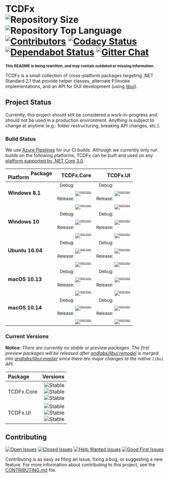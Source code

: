# TCDFx<br/>![Repository Size][GitHub.RepoSize.Badge] ![Repository Top Language][GitHub.RepoLang.Badge] [![Contributors][GitHub.Contributors.Badge]][GitHub.Contributors.Link] [![Codacy Status][Codacy.Badge]][Codacy.Link] [![Dependabot Status][Dependabot.Badge]][Dependabot.Link] [![Gitter Chat][Gitter.Badge]][Gitter.Link]

<!--TODO: Add 1-2 paragraphs summarizing TCDFx. -->

<small>**This README is being rewritten, and may contain outdated or missing information.**</small>

TCDFx is a small collection of cross-platform packages targeting .NET Standard 2.1 that provide helper classes, alternate P/Invoke implementations, and an API for GUI development (using [libui][Libui.Link]).

## Project Status

Currently, this project should still be considered a work-in-progress and should not be used in a production environment. Anything is subject to change at anytime (e.g.: folder restructuring, breaking API changes, etc.).

### Build Status

We use [Azure Pipelines][AzurePipelines.Link] for our CI builds. Although we currently only run builds on the following platforms, TCDFx can be built and used on any [platform supported by .NET Core 3.0][DotNetCore.SupportedOS.Link].

| <big><sub>Platform</sub>&nbsp;<sup>Package</sup></big> | TCDFx.Core | TCDFx.UI  |
| ------------------------------------------------------ | ---------: | --------: |
| **Windows 8.1<br/><br/>**  | <small>Debug: <sub><sub><sub><sub><sub><sub><sub>[![Build Status][BuildStatus.TCDFxCore_Windows81_Debug.Badge]][BuildStatus.Link]</sub></sub></sub></sub></sub></sub></sub><br/>Release: <sub><sub><sub><sub><sub><sub><sub>[![Build Status][BuildStatus.TCDFxCore_Windows81_Release.Badge]][BuildStatus.Link]</sub></sub></sub></sub></sub></sub></sub></small>   | <small>Debug: <sub><sub><sub><sub><sub><sub><sub>[![Build Status][BuildStatus.TCDFxUI_Windows81_Debug.Badge]][BuildStatus.Link]</sub></sub></sub></sub></sub></sub></sub><br/>Release: <sub><sub><sub><sub><sub><sub><sub>[![Build Status][BuildStatus.TCDFxUI_Windows81_Release.Badge]][BuildStatus.Link]</sub></sub></sub></sub></sub></sub></sub></small> |
| **Windows 10<br/><br/>**   | <small>Debug: <sub><sub><sub><sub><sub><sub><sub>[![Build Status][BuildStatus.TCDFxCore_Windows10_Debug.Badge]][BuildStatus.Link]</sub></sub></sub></sub></sub></sub></sub><br/>Release: <sub><sub><sub><sub><sub><sub><sub>[![Build Status][BuildStatus.TCDFxCore_Windows10_Release.Badge]][BuildStatus.Link]</sub></sub></sub></sub></sub></sub></sub></small>   | <small>Debug: <sub><sub><sub><sub><sub><sub><sub>[![Build Status][BuildStatus.TCDFxUI_Windows10_Debug.Badge]][BuildStatus.Link]</sub></sub></sub></sub></sub></sub></sub><br/>Release: <sub><sub><sub><sub><sub><sub><sub>[![Build Status][BuildStatus.TCDFxUI_Windows10_Release.Badge]][BuildStatus.Link]</sub></sub></sub></sub></sub></sub></sub></small> |
| **Ubuntu 16.04<br/><br/>** | <small>Debug: <sub><sub><sub><sub><sub><sub><sub>[![Build Status][BuildStatus.TCDFxCore_Ubuntu1604_Debug.Badge]][BuildStatus.Link]</sub></sub></sub></sub></sub></sub></sub><br/>Release: <sub><sub><sub><sub><sub><sub><sub>[![Build Status][BuildStatus.TCDFxCore_Ubuntu1604_Release.Badge]][BuildStatus.Link]</sub></sub></sub></sub></sub></sub></sub></small> | <small>Debug: <sub><sub><sub><sub><sub><sub><sub>[![Build Status][BuildStatus.TCDFxUI_Ubuntu1604_Debug.Badge]][BuildStatus.Link]</sub></sub></sub></sub></sub></sub></sub><br/>Release: <sub><sub><sub><sub><sub><sub><sub>[![Build Status][BuildStatus.TCDFxUI_Ubuntu1604_Release.Badge]][BuildStatus.Link]</sub></sub></sub></sub></sub></sub></sub></small> |
| **macOS 10.13<br/><br/>**  | <small>Debug: <sub><sub><sub><sub><sub><sub><sub>[![Build Status][BuildStatus.TCDFxCore_macOS1013_Debug.Badge]][BuildStatus.Link]</sub></sub></sub></sub></sub></sub></sub><br/>Release: <sub><sub><sub><sub><sub><sub><sub>[![Build Status][BuildStatus.TCDFxCore_macOS1013_Release.Badge]][BuildStatus.Link]</sub></sub></sub></sub></sub></sub></sub></small>   | <small>Debug: <sub><sub><sub><sub><sub><sub><sub>[![Build Status][BuildStatus.TCDFxUI_macos1013_Debug.Badge]][BuildStatus.Link]</sub></sub></sub></sub></sub></sub></sub><br/>Release: <sub><sub><sub><sub><sub><sub><sub>[![Build Status][BuildStatus.TCDFxUI_macos1013_Release.Badge]][BuildStatus.Link]</sub></sub></sub></sub></sub></sub></sub></small> |
| **macOS 10.14<br/><br/>**  | <small>Debug: <sub><sub><sub><sub><sub><sub><sub>[![Build Status][BuildStatus.TCDFxCore_macOS1014_Debug.Badge]][BuildStatus.Link]</sub></sub></sub></sub></sub></sub></sub><br/>Release: <sub><sub><sub><sub><sub><sub><sub>[![Build Status][BuildStatus.TCDFxCore_macOS1014_Release.Badge]][BuildStatus.Link]</sub></sub></sub></sub></sub></sub></sub></small>   | <small>Debug: <sub><sub><sub><sub><sub><sub><sub>[![Build Status][BuildStatus.TCDFxUI_macos1014_Debug.Badge]][BuildStatus.Link]</sub></sub></sub></sub></sub></sub></sub><br/>Release: <sub><sub><sub><sub><sub><sub><sub>[![Build Status][BuildStatus.TCDFxUI_macos1014_Release.Badge]][BuildStatus.Link]</sub></sub></sub></sub></sub></sub></sub></small> |

### Current Versions

**Notice**: *There are currently no stable or preview packages. The first preview packages will be released after [andlabs/libui:remodel](https://github.com/andlabs/libui/tree/remodel) is merged into [andlabs/libui:master](https://github.com/andlabs/libui/tree/master) since there are major changes to the native `libui` API.*

<!--TODO: Add description of versioning scheme. -->

| Package    | Versions  |
| :--------- | --------: |
| TCDFx.Core | ![Stable][Versions.TCDFxCore.Stable.Badge]<br/>![Stable][Versions.TCDFxCore.Preview.Badge]<br/>![Stable][Versions.TCDFxCore.CIBuild.Badge] |
| TCDFx.UI   | ![Stable][Versions.TCDFxUI.Stable.Badge]<br/>![Stable][Versions.TCDFxUI.Preview.Badge]<br/>![Stable][Versions.TCDFxUI.CIBuild.Badge] |

<!--TODO: Package Links -->

## Contributing

[![Open Issues][GitHub.Issues.Open.Badge]][GitHub.Issues.Open.Link] [![Closed Issues][GitHub.Issues.Closed.Badge]][GitHub.Issues.Closed.Link] [![Help Wanted Issues][GitHub.Issues.HelpWanted.Badge]][GitHub.Issues.HelpWanted.Link] [![Good First Issues][GitHub.Issues.GoodFirstIssue.Badge]][GitHub.Issues.GoodFirstIssue.Link]

Contributing is as easy as filing an issue, fixing a bug, or suggesting a new feature. For more information about contributing to this project, see the [CONTRIBUTING.md][File.Contributing.Link] file.

[AzurePipelines.Link]: https://azure.microsoft.com/en-us/services/devops/pipelines/
[BuildStatus.Link]: https://dev.azure.com/tom-corwin/tcdfx/_build/latest?definitionId=15&branchName=master
[BuildStatus.TCDFxCore_Windows81_Debug.Badge]: https://dev.azure.com/tom-corwin/tcdfx/_apis/build/status/TCDFx?branchName=master&jobName=TCDFxCore_Windows81_Debug
[BuildStatus.TCDFxCore_Windows81_Release.Badge]: https://dev.azure.com/tom-corwin/tcdfx/_apis/build/status/TCDFx?branchName=master&jobName=TCDFxCore_Windows81_Release
[BuildStatus.TCDFxCore_Windows10_Debug.Badge]: https://dev.azure.com/tom-corwin/tcdfx/_apis/build/status/TCDFx?branchName=master&jobName=TCDFxCore_Windows10_Debug
[BuildStatus.TCDFxCore_Windows10_Release.Badge]: https://dev.azure.com/tom-corwin/tcdfx/_apis/build/status/TCDFx?branchName=master&jobName=TCDFxCore_Windows10_Release
[BuildStatus.TCDFxCore_Ubuntu1604_Debug.Badge]: https://dev.azure.com/tom-corwin/tcdfx/_apis/build/status/TCDFx?branchName=master&jobName=TCDFxCore_Ubuntu1604_Debug
[BuildStatus.TCDFxCore_Ubuntu1604_Release.Badge]: https://dev.azure.com/tom-corwin/tcdfx/_apis/build/status/TCDFx?branchName=master&jobName=TCDFxCore_Ubuntu1604_Release
[BuildStatus.TCDFxCore_macOS1013_Debug.Badge]: https://dev.azure.com/tom-corwin/tcdfx/_apis/build/status/TCDFx?branchName=master&jobName=TCDFxCore_macOS1013_Debug
[BuildStatus.TCDFxCore_macOS1013_Release.Badge]: https://dev.azure.com/tom-corwin/tcdfx/_apis/build/status/TCDFx?branchName=master&jobName=TCDFxCore_macOS1013_Release
[BuildStatus.TCDFxCore_macOS1014_Debug.Badge]: https://dev.azure.com/tom-corwin/tcdfx/_apis/build/status/TCDFx?branchName=master&jobName=TCDFxCore_macOS1014_Debug
[BuildStatus.TCDFxCore_macOS1014_Release.Badge]: https://dev.azure.com/tom-corwin/tcdfx/_apis/build/status/TCDFx?branchName=master&jobName=TCDFxCore_macOS1014_Release
[BuildStatus.TCDFxUI_Windows81_Debug.Badge]: https://dev.azure.com/tom-corwin/tcdfx/_apis/build/status/TCDFx?branchName=master&jobName=TCDFxUI_Windows81_Debug
[BuildStatus.TCDFxUI_Windows81_Release.Badge]: https://dev.azure.com/tom-corwin/tcdfx/_apis/build/status/TCDFx?branchName=master&jobName=TCDFxUI_Windows81_Release
[BuildStatus.TCDFxUI_Windows10_Debug.Badge]: https://dev.azure.com/tom-corwin/tcdfx/_apis/build/status/TCDFx?branchName=master&jobName=TCDFxUI_Windows10_Debug
[BuildStatus.TCDFxUI_Windows10_Release.Badge]: https://dev.azure.com/tom-corwin/tcdfx/_apis/build/status/TCDFx?branchName=master&jobName=TCDFxUI_Windows10_Release
[BuildStatus.TCDFxUI_Ubuntu1604_Debug.Badge]: https://dev.azure.com/tom-corwin/tcdfx/_apis/build/status/TCDFx?branchName=master&jobName=TCDFxUI_Ubuntu1604_Debug
[BuildStatus.TCDFxUI_Ubuntu1604_Release.Badge]: https://dev.azure.com/tom-corwin/tcdfx/_apis/build/status/TCDFx?branchName=master&jobName=TCDFxUI_Ubuntu1604_Release
[BuildStatus.TCDFxUI_macOS1013_Debug.Badge]: https://dev.azure.com/tom-corwin/tcdfx/_apis/build/status/TCDFx?branchName=master&jobName=TCDFxUI_macOS1013_Debug
[BuildStatus.TCDFxUI_macOS1013_Release.Badge]: https://dev.azure.com/tom-corwin/tcdfx/_apis/build/status/TCDFx?branchName=master&jobName=TCDFxUI_macOS1013_Release
[BuildStatus.TCDFxUI_macOS1014_Debug.Badge]: https://dev.azure.com/tom-corwin/tcdfx/_apis/build/status/TCDFx?branchName=master&jobName=TCDFxUI_macOS1014_Debug
[BuildStatus.TCDFxUI_macOS1014_Release.Badge]: https://dev.azure.com/tom-corwin/tcdfx/_apis/build/status/TCDFx?branchName=master&jobName=TCDFxUI_macOS1014_Release

[Codacy.Badge]: https://img.shields.io/codacy/grade/2140aa3a23a848a28391aa3c778b9526/master.svg?label=Codacy+Grade&logo=codacy
[Codacy.Link]: https://www.codacy.com/app/tom-corwin/tcdfx?utm_source=github.com&amp;utm_medium=referral&amp;utm_content=tom-corwin/tcdfx&amp;utm_campaign=Badge_Grade
[Dependabot.Badge]: https://badgen.net/dependabot/tom-corwin/tcdfx?icon=dependabot
[Dependabot.Link]: https://api.dependabot.com/badges/status?host=github&repo=tom-corwin/tcdfx
[DotNetCore.SupportedOS.Link]: https://github.com/dotnet/core/blob/master/release-notes/3.0/3.0-supported-os.md
[File.Contributing.Link]: https://github.com/tom-corwin/tcdfx/blob/master/CONTRIBUTING.md
[GitHub.RepoSize.Badge]: https://img.shields.io/github/repo-size/tom-corwin/tcdfx.svg?color=grey&label=Size&logo=github
[GitHub.RepoLang.Badge]: https://img.shields.io/github/languages/top/tom-corwin/tcdfx.svg?color=grey&label=C%23&logo=github
[GitHub.Contributors.Badge]: https://img.shields.io/github/contributors/tom-corwin/tcdfx.svg?color=grey&label=Contributors&logo=github
[GitHub.Contributors.Link]: https://github.com/tom-corwin/tcdfx/graphs/contributors
[GitHub.Issues.Closed.Badge]: https://img.shields.io/github/issues-closed-raw/tom-corwin/tcdfx.svg?color=grey&label=Closed%20Issues&logo=github
[GitHub.Issues.Closed.Link]: https://github.com/tom-corwin/tcdfx/issues?&q=is%3Aissue+is%3Aclosed
[GitHub.Issues.GoodFirstIssue.Badge]: https://img.shields.io/github/issues-raw/tom-corwin/tcdfx/GoodFirstIssue.svg?color=grey&label=Good%20First%20Issues&logo=github
[GitHub.Issues.GoodFirstIssue.Link]: https://github.com/tom-corwin/tcdfx/issues?q=is%3Aissue+is%3Aopen+label%3A%22GoodFirstIssue%22
[GitHub.Issues.HelpWanted.Badge]: https://img.shields.io/github/issues-raw/tom-corwin/tcdfx/HelpWanted.svg?color=grey&label=Help%20Wanted%20Issues&logo=github
[GitHub.Issues.HelpWanted.Link]: https://github.com/tom-corwin/tcdfx/issues?q=is%3Aissue+is%3Aopen+label%3A%22HelpWanted%22
[GitHub.Issues.Open.Badge]: https://img.shields.io/github/issues-raw/tom-corwin/tcdfx.svg?color=grey&label=Open%20Issues&logo=github
[GitHub.Issues.Open.Link]: https://github.com/tom-corwin/tcdfx/issues?&q=is%3Aissue+is%3Aopen
[Gitter.Badge]: https://img.shields.io/gitter/room/tom-corwin/tcdfx.svg?label=Chat&logo=gitter
[Gitter.Link]: https://gitter.im/tom-corwin/tcdfx?utm_source=badge&utm_medium=badge&utm_campaign=pr-badge
[Libui.Link]: https://github.com/andlabs/libui
[Versions.TCDFxCore.Stable.Badge]: https://img.shields.io/nuget/v/TCDFx.Core.svg?color=blue&label=Stable&logo=nuget
[Versions.TCDFxCore.Preview.Badge]: https://img.shields.io/nuget/vpre/TCDFx.Core.svg?color=orange&label=Preview&logo=nuget
[Versions.TCDFxCore.CIBuild.Badge]: https://img.shields.io/myget/tcdfx-build/vpre/TCDFx.Core.svg?color=lightgrey&label=CIBuild&logo=nuget
[Versions.TCDFxUI.Stable.Badge]: https://img.shields.io/nuget/v/TCDFx.UI.svg?color=blue&label=Stable&logo=nuget
[Versions.TCDFxUI.Preview.Badge]: https://img.shields.io/nuget/vpre/TCDFx.UI.svg?color=orange&label=Preview&logo=nuget
[Versions.TCDFxUI.CIBuild.Badge]: https://img.shields.io/myget/tcdfx-build/vpre/TCDFx.UI.svg?color=lightgrey&label=CIBuild&logo=nuget

<!--
<hr/><hr/><hr/><hr/><hr/><hr/><hr/><hr/><hr/><hr/>

## Using TCDFx Libraries

For examples, see the `examples\` directory.

Until the first stable packages are released, you can either build the libraries from source, or use unstable pre-built packages from our [CI build feed](https://www.myget.org/feed/Details/tcdfx-build).

```
 https://www.myget.org/F/tcdfx-build/api/v3/index.json
```

### Using Pre-Built Packages

While following these instructions:

  * Replace `{PackageName}` with the package you want to use.  
  * Replace `{PackageVersion}` with the version of the package.

#### Install using Visual Studio

Open the Package Management Console, and enter the following:

```
PM> Install-Package {PackageName} -Version {PackageVersion}
```

#### Install using .NET CLI

Open a terminal (or `Command Prompt` on Windows), and enter the following:

```
dotnet add package {PackageName} --version {PackageVersion}
```

#### Install using a PackageReference

Add the following to your `.csproj`:

```xml
<ItemGroup>
  <PackageReference Include="{PackageName}" Version="{PackageVersion}" />
</ItemGroup>
```

### Building From Source

You can build the packages just by installing the prerequisites and running a few commands. Use the steps below to get started!

#### Prerequisites

The table below lists the required tools to build TCDFx and it's dependencies.

\*<small> - This is a prerequisite of [libui](https://github.com/andlabs/libui).</small>

| Operating System | Prerequisites                |
| :--------------- | :----------------------------|
| Windows 7/8.1/10 | Python 3.7.0+\*</br>Meson 0.51.0+\*</small></small><br/>Microsoft Visual Studio 2019+\*</br>Microsoft .NET Core 3.0 Preview 6+ SDK |
| Linux            | Python 3.7.0+\*</br>Meson 0.51.0+\*<br/>Ninja 1.9.0+\*<br/>Microsoft .NET Core 3.0 Preview 6+ SDK |
| macOS            | Python 3.7.0+\*</br>Meson 0.51.0+\*<br/>Xcode 10.2+\*<br/>Microsoft .NET Core 3.0 Preview 6+ SDK |

#### Build Using a CLI

Run the following command in a command-line interface in the root directory of this repository:

```
dotnet build .\source\**\*.csproj
```
--.